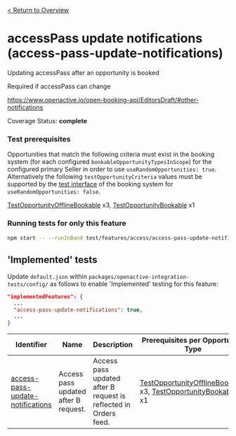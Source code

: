 [< Return to Overview](../../README.md)
# accessPass update notifications (access-pass-update-notifications)

Updating accessPass after an opportunity is booked

Required if accessPass can change

https://www.openactive.io/open-booking-api/EditorsDraft/#other-notifications

Coverage Status: **complete**
### Test prerequisites
Opportunities that match the following criteria must exist in the booking system (for each configured `bookableOpportunityTypesInScope`) for the configured primary Seller in order to use `useRandomOpportunities: true`. Alternatively the following `testOpportunityCriteria` values must be supported by the [test interface](https://openactive.io/test-interface/) of the booking system for `useRandomOpportunities: false`.

[TestOpportunityOfflineBookable](https://openactive.io/test-interface#TestOpportunityOfflineBookable) x3, [TestOpportunityBookable](https://openactive.io/test-interface#TestOpportunityBookable) x1


### Running tests for only this feature

```bash
npm start -- --runInBand test/features/access/access-pass-update-notifications/
```



## 'Implemented' tests

Update `default.json` within `packages/openactive-integration-tests/config/` as follows to enable 'Implemented' testing for this feature:

```json
"implementedFeatures": {
  ...
  "access-pass-update-notifications": true,
  ...
}
```

| Identifier | Name | Description | Prerequisites per Opportunity Type |
|------------|------|-------------|---------------|
| [access-pass-update-notifications](./implemented/access-pass-update-notifications-test.js) | Access pass updated after B request. | Access pass updated after B request is reflected in Orders feed. | [TestOpportunityOfflineBookable](https://openactive.io/test-interface#TestOpportunityOfflineBookable) x3, [TestOpportunityBookable](https://openactive.io/test-interface#TestOpportunityBookable) x1 |


